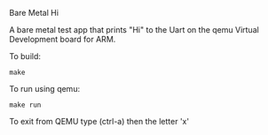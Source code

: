 Bare Metal Hi

A bare metal test app that prints "Hi" to the Uart on the qemu Virtual
Development board for ARM.

To build:
```
make
```
To run using qemu:
```
make run
```
To exit from QEMU type (ctrl-a) then the letter 'x'
